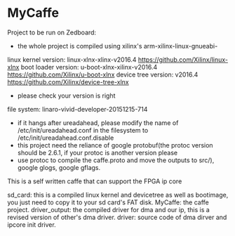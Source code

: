 # MyCaffe

Project to be run on Zedboard:
* the whole project is compiled using xilinx's arm-xilinx-linux-gnueabi-

linux kernel version: linux-xlnx-xlinx-v2016.4          https://github.com/Xilinx/linux-xlnx
boot loader version: u-boot-xlnx-xilinx-v2016.4         https://github.com/Xilinx/u-boot-xlnx
device tree version: v2016.4                            https://github.com/Xilinx/device-tree-xlnx
* please check your version is right

file system: linaro-vivid-developer-20151215-714
* if it hangs after ureadahead, please modify the name of /etc/init/ureadahead.conf in the filesystem to /etc/init/ureadahead.conf.disable
* this project need the reliance of google protobuf(the protoc version should be 2.6.1, if your protoc is another version please 
* use protoc to compile the caffe.proto and move the outputs to src/), google glogs, google gflags.

This is a self written caffe that can support the FPGA ip core

sd_card: this is a compiled linux kernel and devicetree as well as bootimage, you just need to copy it to your sd card's FAT disk.
MyCaffe: the caffe project.
driver_output: the compiled driver for dma and our ip, this is a revised version of other's dma driver.
driver: source code of dma dirver and ipcore init driver.



